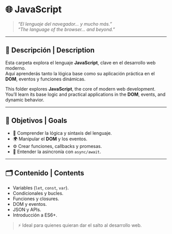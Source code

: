 # 🌐 JavaScript

> _“El lenguaje del navegador... y mucho más.”_  
> _“The language of the browser… and beyond.”_

---

## 🧩 Descripción | Description

Esta carpeta explora el lenguaje **JavaScript**, clave en el desarrollo web moderno.  
Aquí aprenderás tanto la lógica base como su aplicación práctica en el **DOM**, eventos y funciones dinámicas.

This folder explores **JavaScript**, the core of modern web development.  
You’ll learn its base logic and practical applications in the **DOM**, events, and dynamic behavior.

---

## 🎯 Objetivos | Goals

- 🧠 Comprender la lógica y sintaxis del lenguaje.  
- 🌍 Manipular el **DOM** y los eventos.  
- ⚙️ Crear funciones, callbacks y promesas.  
- 🔄 Entender la asincronía con `async/await`.

---

## 🗂️ Contenido | Contents

- Variables (`let`, `const`, `var`).  
- Condicionales y bucles.  
- Funciones y closures.  
- DOM y eventos.  
- JSON y APIs.  
- Introducción a ES6+.

> ⚡ Ideal para quienes quieran dar el salto al desarrollo web.
